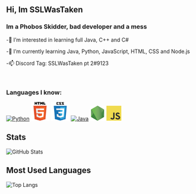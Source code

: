 ## Hi, Im SSLWasTaken

### Im a Phobos Skidder, bad developer and a mess

-👀 I’m interested in learning full Java, C++ and C#

-🌱 I’m currently learning Java, Python, JavaScript, HTML, CSS and Node.js

-📫 Discord Tag: SSLWasTaken pt 2#9123

<br />

### Languages I know:

[<img aling="left" alt="Python" width="70px" src="https://e7.pngegg.com/pngimages/761/45/png-clipart-professional-python-programmer-computer-programming-android-android-blue-logo.png" />][webdevplaylist]
[<img aling="left" alt="HTML5" width="50px" src="https://raw.githubusercontent.com/github/explore/80688e429a7d4ef2fca1e82350fe8e3517d3494d/topics/html/html.png" />][webdevplaylist]
[<img aling="left" alt="CSS3" width="50px" src="https://raw.githubusercontent.com/github/explore/80688e429a7d4ef2fca1e82350fe8e3517d3494d/topics/css/css.png" />][webdevplaylist]
[<img aling="left" alt="Java" width="32px" src="https://cdn.freebiesupply.com/logos/large/2x/java-4-logo-png-transparent.png" />][webdevplaylist]
[<img aling="left" alt="Node.js" width="40px" src="https://raw.githubusercontent.com/github/explore/80688e429a7d4ef2fca1e82350fe8e3517d3494d/topics/nodejs/nodejs.png" />][webdevplaylist]
[<img aling="left" alt="JavaScript" width="40px" src="https://raw.githubusercontent.com/github/explore/80688e429a7d4ef2fca1e82350fe8e3517d3494d/topics/javascript/javascript.png" />][webdevplaylist]



## Stats

![GitHub Stats](https://github-readme-stats.vercel.app/api?username=ssllllll&theme=radical)

## Most Used Languages

![Top Langs](https://github-readme-stats.vercel.app/api/top-langs/?username=ssllllll&layout=compact&theme=radical)

[webdevplaylist]:https://xvideos.com/





